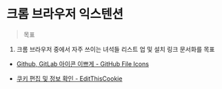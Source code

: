 # 크롬 브라우저 익스텐션


> 목표

1. 크롬 브라우저 중에서 자주 쓰이는 녀석들 리스트 업 및 설치 링크 문서화를 목표

- [Github, GitLab 아이콘 이쁘게 - GitHub File Icons](https://chrome.google.com/webstore/detail/file-icons-for-github-and/ficfmibkjjnpogdcfhfokmihanoldbfe/related)

- [쿠키 편집 및 정보 확인 - EditThisCookie](https://chrome.google.com/webstore/detail/editthiscookie/fngmhnnpilhplaeedifhccceomclgfbg)